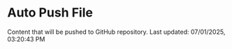 # Auto Push File

Content that will be pushed to GitHub repository.
Last updated: 07/01/2025, 03:20:43 PM